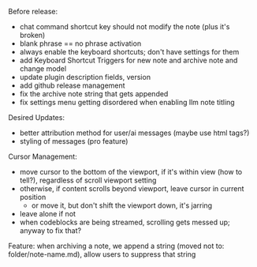 Before release:
- chat command shortcut key should not modify the note (plus it's broken)
- blank phrase == no phrase activation
- always enable the keyboard shortcuts; don't have settings for them
- add Keyboard Shortcut Triggers for new note and archive note and change model
- update plugin description fields, version
- add github release management
- fix the archive note string that gets appended
- fix settings menu getting disordered when enabling llm note titling

Desired Updates:
- better attribution method for user/ai messages (maybe use html tags?)
- styling of messages (pro feature)

Cursor Management:
- move cursor to the bottom of the viewport, if it's within view (how to tell?), regardless of scroll viewport setting
- otherwise, if content scrolls beyond viewport, leave cursor in current position
    - or move it, but don't shift the viewport down, it's jarring
- leave alone if not
- when codeblocks are being streamed, scrolling gets messed up; anyway to fix that?

Feature: when archiving a note, we append a string (moved not to: folder/note-name.md), allow users to suppress that string
